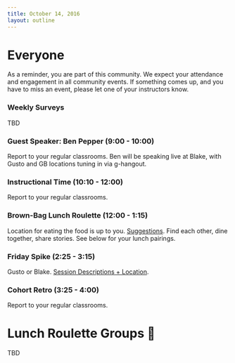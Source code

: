 ```yaml
---
title: October 14, 2016
layout: outline
---
```

# Everyone
As a reminder, you are part of this community. We expect your attendance and engagement in all community events.
If something comes up, and you have to miss an event, please let one of your instructors know.

### Weekly Surveys
TBD

<!-- [1610](https://goo.gl/forms/WsAmUXdfzy7qepQq2)  
[1606](https://goo.gl/forms/YQYXpnHT1kHnx3db2) -->

### Guest Speaker: Ben Pepper (9:00 - 10:00)
Report to your regular classrooms.
Ben will be speaking live at Blake, with Gusto and GB locations tuning in via g-hangout.

### Instructional Time (10:10 - 12:00)
Report to your regular classrooms.

### Brown-Bag Lunch Roulette (12:00 - 1:15)
Location for eating the food is up to you. [Suggestions](http://goo.gl/mHcSpv).
Find each other, dine together, share stories.
See below for your lunch pairings.

### Friday Spike (2:25 - 3:15)
Gusto or Blake.
[Session Descriptions + Location](https://docs.google.com/document/d/16GOvVXm9UQSq0zsh_z9nFPEfRE9huS0gIi53EAa0sTI/edit).

### Cohort Retro (3:25 - 4:00)
Report to your regular classrooms.

# Lunch Roulette Groups :fork_and_knife:
TBD
